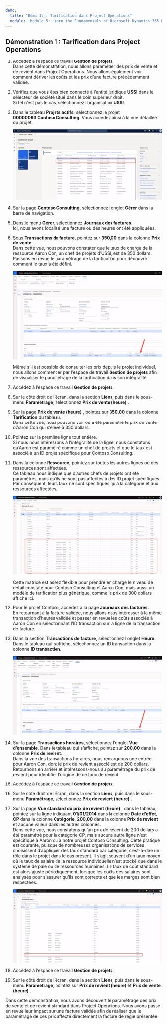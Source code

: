 ```yaml
---
demo:
  title: "Démo 1\_: Tarification dans Project Operations"
  module: 'Module 5: Learn the Fundamentals of Microsoft Dynamics 365 Project Operations'
---
```


## <a name="demo-1---project-operations-pricing"></a>Démonstration 1 : Tarification dans Project Operations

1. Accédez à l’espace de travail **Gestion de projets**.  
    Dans cette démonstration, nous allons paramétrer des prix de vente et de revient dans Project Operations. Nous allons également voir comment dériver les coûts et les prix d’une facture précédemment validée.

1. Vérifiez que vous êtes bien connecté à l’entité juridique **USSI** dans le sélecteur de société situé dans le coin supérieur droit.  
    Si tel n’est pas le cas, sélectionnez l’organisation **USSI**.

1. Dans le tableau **Projets actifs**, sélectionnez le projet **00000093 Contoso Consulting**. Vous accédez ainsi à la vue détaillée du projet.

    ![Capture d’écran de l’espace de travail de gestion de projets où Contoso Consulting est mis en surbrillance dans le tableau Projets actifs.](./media/projops_prices_1_selecting_contoso_consulting.png)

1. Sur la page **Contoso Consulting**, sélectionnez l’onglet **Gérer** dans la barre de navigation.

1. Dans le menu **Gérer**, sélectionnez **Journaux des factures**.  
    Ici, nous avons localisé une facture où des heures ont été appliquées.

1. Sous **Transactions de facture**, pointez sur **350,00** dans la colonne **Prix de vente**.  
    Dans cette vue, nous pouvons constater que le taux de charge de la ressource Aaron Con, un chef de projets d’USSI, est de 350 dollars. Passons en revue le paramétrage de la tarification pour découvrir comment le taux a été défini.

    ![Capture d’écran d’un journal des factures où la valeur 350 est mise en surbrillance dans la colonne du prix de vente](./media/projops_prices_2_point_to_350.png)  

    Même s’il est possible de consulter les prix depuis le projet individuel, nous allons commencer par l’espace de travail **Gestion de projets** afin de visualiser le paramétrage de la tarification dans son intégralité.

1. Accédez à l’espace de travail **Gestion de projets**.

1. Sur le côté droit de l’écran, dans la section **Liens**, puis dans le sous-menu **Paramétrage**, sélectionnez **Prix de vente (heure)** .

1. Sur la page **Prix de vente (heure)** , pointez sur **350,00** dans la colonne **Tarification** du tableau.  
Dans cette vue, nous pouvons voir où a été paramétré le prix de vente d’Aaron Con qui s’élève à 350 dollars.

1. Pointez sur la première ligne tout entière.  
    Si nous nous intéressons à l’intégralité de la ligne, nous constatons qu’Aaron est paramétré comme un chef de projets et que le taux est associé à un ID projet spécifique pour Contoso Consulting.

1. Dans la colonne **Ressource**, pointez sur toutes les autres lignes où des ressources sont affectées.  
    Ce tableau nous indique que d’autres chefs de projets ont été paramétrés, mais qu’ils ne sont pas affectés à des ID projet spécifiques. Par conséquent, leurs taux ne sont spécifiques qu’à la catégorie et aux ressources affectées.

    ![Capture d’écran de la page Prix de vente (heure) où sont mises en surbrillance toutes les lignes du tableau où des ressources sont affectées.](./media/projops_prices_3_resources_table.png)  

    Cette matrice est assez flexible pour prendre en charge le niveau de détail constaté pour Contoso Consulting et Aaron Con, mais aussi un modèle de tarification plus générique, comme le prix de 300 dollars affiché ici.

1. Pour le projet Contoso, accédez à la page **Journaux des factures**.  
    En retournant à la facture validée, nous allons nous intéresser à la même transaction d’heures validée et passer en revue les coûts associés à Aaron Con en sélectionnant l’ID transaction sur la ligne de la transaction de facture.

1. Dans la section **Transactions de facture**, sélectionnez l’onglet **Heure**. Dans le tableau qui s’affiche, sélectionnez un ID transaction dans la colonne **ID transaction**.

    ![Capture d’écran de la page du journal des factures où la colonne ID transaction est mise en surbrillance.](./media/projops_prices_4_select_a_transaction_id.png)

1. Sur la page **Transactions horaires**, sélectionnez l’onglet **Vue d’ensemble**. Dans le tableau qui s’affiche, pointez sur **200,00** dans la colonne **Prix de revient**.  
    Dans la vue des transactions horaires, nous remarquons une entrée pour Aaron Con, dont le prix de revient associé est de 200 dollars. Retournons en arrière et intéressons-nous au paramétrage du prix de revient pour identifier l’origine de ce taux de revient.

1. Accédez à l’espace de travail **Gestion de projets**.

1. Sur le côté droit de l’écran, dans la section **Liens**, puis dans le sous-menu **Paramétrage**, sélectionnez **Prix de revient (heure)** .

1. Sur la page **Vue standard du prix de revient (heure)** , dans le tableau, pointez sur la ligne indiquant **01/01/2014** dans la colonne **Date d’effet**, **CP** dans la colonne **Catégorie**, **200,00** dans la colonne **Prix de revient** et aucune valeur dans les autres colonnes.  
    Dans cette vue, nous constatons qu’un prix de revient de 200 dollars a été paramétré pour la catégorie CP, mais aucune autre ligne n’est spécifique à Aaron ou à notre projet Contoso Consulting. Cette pratique est courante, puisque de nombreuses organisations de services choisissent d’appliquer des taux standard par catégorie, c’est-à-dire un rôle dans le projet dans le cas présent. Il s’agit souvent d’un taux moyen où le taux de salaire de la ressource individuelle n’est stocké que dans le système de paie ou de ressources humaines. Le taux de coût standard est alors ajusté périodiquement, lorsque les coûts des salaires sont analysés pour s’assurer qu’ils sont corrects et que les marges sont bien respectées.

    ![Capture d’écran du tableau Prix de revient (heure) où la ligne de la tarification CP est mise en surbrillance.](./media/projops_prices_5_cost_price_hour_table.png)

1. Accédez à l’espace de travail **Gestion de projets**.

1. Sur le côté droit de l’écran, dans la section **Liens**, puis dans le sous-menu **Paramétrage**, pointez sur **Prix de revient (heure)** et **Prix de vente (heure)** .  

Dans cette démonstration, nous avons découvert le paramétrage des prix de vente et de revient standard dans Project Operations. Nous avons passé en revue leur impact sur une facture validée afin de réaliser que le paramétrage de ces prix affecte directement la facture de régie présentée.
